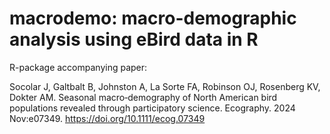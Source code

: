 # macrodemo: macro-demographic analysis using eBird data in R

R-package accompanying paper:

Socolar J, Galtbalt B, Johnston A, La Sorte FA, Robinson OJ, Rosenberg KV, Dokter AM. Seasonal macro‐demography of North American bird populations revealed through participatory science. Ecography. 2024 Nov:e07349.
https://doi.org/10.1111/ecog.07349
